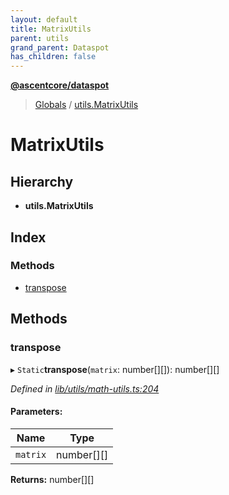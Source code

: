 ```yaml
---
layout: default
title: MatrixUtils
parent: utils
grand_parent: Dataspot
has_children: false
---
```


**[@ascentcore/dataspot](../README.md)**

> [Globals](../globals.md) / [utils.MatrixUtils](utils_matrixutils)

# MatrixUtils

## Hierarchy

* **utils.MatrixUtils**

## Index

### Methods

* [transpose](utils_matrixutils#transpose)

## Methods

### transpose

▸ `Static`**transpose**(`matrix`: number[][]): number[][]

*Defined in [lib/utils/math-utils.ts:204](https://github.com/ascentcore/dataspot/blob/aa42404/lib/utils/math-utils.ts#L204)*

#### Parameters:

Name | Type |
------ | ------ |
`matrix` | number[][] |

**Returns:** number[][]

